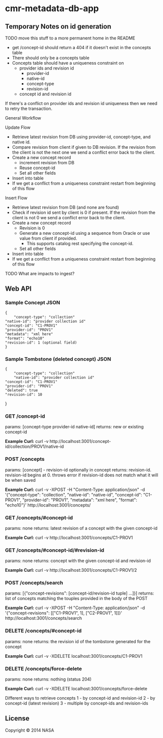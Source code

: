 # cmr-metadata-db-app

## Temporary Notes on id generation

TODO move this stuff to a more permanent home in the README

  * get /concept-id should return a 404 if it doesn't exist in the concepts table
  * There should only be a concepts table
  * Concepts table should have a uniqueness constraint on
    * provider ids and revision id
      * provider-id
      * native-id
      * concept-type
      * revision-id
    * concept id and revision id

If there's a conflict on provider ids and revision id uniqueness then we need to retry the transaction.

General Workflow

Update Flow

  - Retrieve latest revision from DB using provider-id, concept-type, and native id.
  - Compare revision from client if given to DB revision. If the revision from the client is not the next one we send a conflict error back to the client.
  - Create a new concept record
    - increment revision from DB
    - Reuse concept-id
    - Set all other fields
  - Insert into table
  - If we get a conflict from a uniqueness constraint restart from beginning of this flow

Insert Flow

  - Retrieve latest revision from DB (and none are found)
  - Check if revision id sent by client is 0 if present. If the revision from the client is not 0 we send a conflict error back to the client.
  - Create a new concept record
    - Revision is 0
    - Generate a new concept-id using a sequence from Oracle or use value from client if provided.
      - This supports catalog rest specifying the concept-id.
    - Set all other fields
  - Insert into table
  - If we get a conflict from a uniqueness constraint restart from beginning of this flow


TODO What are impacts to ingest?


## Web API

### Sample Concept JSON
	{
		"concept-type": "collection"
   	"native-id": "provider collection id"
   	"concept-id": "C1-PROV1"
   	"provider-id": "PROV1"
   	"metadata": "xml here"
   	"format": "echo10"
   	"revision-id": 1 (optional field)
	}

### Sample Tombstone (deleted concept) JSON
	{
		"concept-type": "collection"
		"native-id": "provider collection id"
   	"concept-id": "C1-PROV1"
   	"provider-id": "PROV1"
   	"deleted": true
   	"revision-id": 10
   }

### GET /concept-id
params: [concept-type provider-id native-id]
returns: new or existing concept-id

__Example Curl:__
curl -v http://localhost:3001/concept-id/collection/PROV1/native-id

### POST /concepts
params: [concept] - revision-id optionally in concept
returns: revision-id.  revision-id begins at 0.
throws error if revision-id does not match what it will be when saved

__Example Curl:__
curl -v -XPOST -H "Content-Type: application/json" -d '{"concept-type": "collection", "native-id": "native-id", "concept-id": "C1-PROV1", "provider-id": "PROV1", "metadata": "xml here", "format": "echo10"}' http://localhost:3001/concepts/

### GET /concepts/#concept-id
params: none
returns: latest revision of a concept with the given concept-id

__Example Curl:__
curl -v http://localhost:3001/concepts/C1-PROV1

### GET /concepts/#concept-id/#revision-id
params: none
returns: concept with the given concept-id and revision-id

__Example Curl:__
curl -v http://localhost:3001/concepts/C1-PROV1/2

### POST /concepts/search
params: [{"concept-revisions": [concept-id/revision-id tuple] ...]}]
returns: list of concepts matching the touples provided in the body of the POST

__Example Curl:__
curl -v -XPOST -H "Content-Type: application/json" -d '{"concept-revisions": [["C1-PROV1", 1], ["C2-PROV1", 1]]}' http://localhost:3001/concepts/search

### DELETE /concepts/#concept-id
params: none
returns: the revision id of the tombstone generated for the concept

__Example Curl:__
curl -v -XDELETE localhost:3001/concepts/C1-PROV1

### DELETE /concepts/force-delete
params: none
returns: nothing (status 204)

__Example Curl:__
curl -v -XDELETE localhost:3001/concepts/force-delete


Different ways to retrieve concepts
1 - by concept-id and revision-id
2 - by concept-id (latest revision)
3 - multiple by concept-ids and revision-ids

## License

Copyright © 2014 NASA
